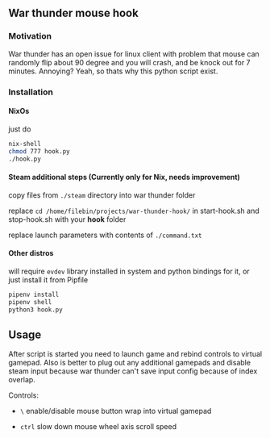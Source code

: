 ## War thunder mouse hook

### Motivation

War thunder has an open issue for linux client with problem that mouse can randomly flip about 90 degree and you will crash, and be knock out for 7 minutes. Annoying? Yeah, so thats why this python script exist.

### Installation

#### NixOs

just do 

```bash
nix-shell
chmod 777 hook.py
./hook.py
```

#### Steam additional steps (Currently only for Nix, needs improvement)

copy files from `./steam` directory into war thunder folder

replace `cd /home/filebin/projects/war-thunder-hook/` in start-hook.sh and stop-hook.sh with your __hook__ folder

replace launch parameters with contents of `./command.txt`

#### Other distros

will require `evdev` library installed in system and python bindings for it, or just install it from Pipfile

```bash
pipenv install
pipenv shell
python3 hook.py
```



## Usage

After script is started you need to launch game and rebind controls to virtual gamepad. Also is better to plug out any additional gamepads and disable steam input because war thunder can't save input config because of index overlap.

Controls:

* `\` enable/disable mouse button wrap into virtual gamepad

* `ctrl` slow down mouse wheel axis scroll speed
